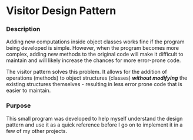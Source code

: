 # Visitor Design Pattern

### Description 
Adding new computations inside object classes works fine if the program being developed is simple. However, when the program becomes more complex, adding new methods to the original code will make it difficult to maintain and will likely increase the chances for more error-prone code. 

The visitor pattern solves this problem. It allows for the addition of operations (methods) to object structures (classes) ***without modifying*** the existing structures themselves - resulting in less error prone code that is easier to maintain.

### Purpose
This small program was developed to help myself understand the design pattern and use it as a quick reference before I go on to implement it in a few of my other projects.  
